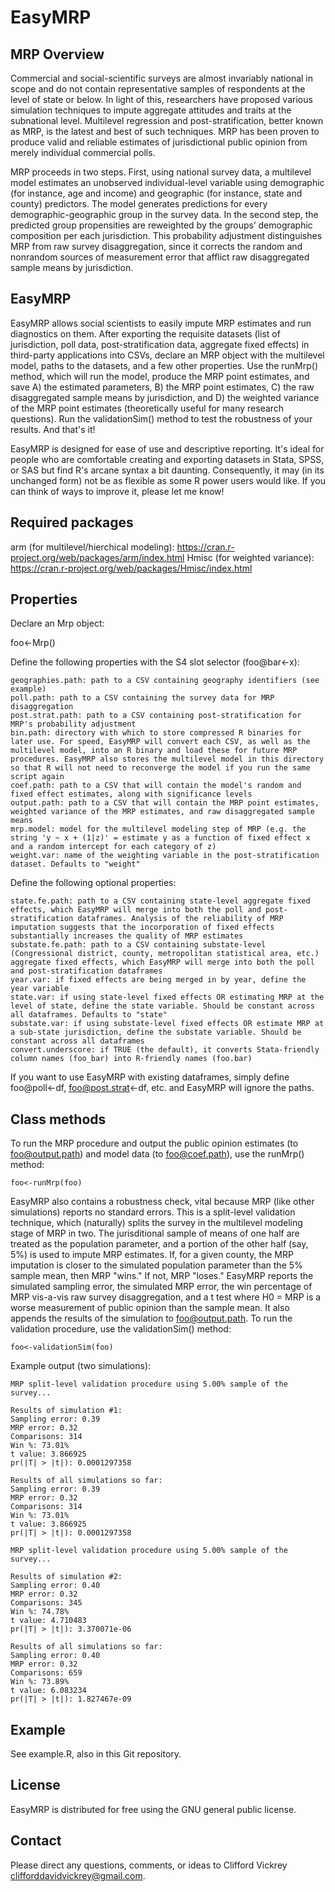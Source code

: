 # EasyMRP

## MRP Overview

Commercial and social-scientific surveys are almost invariably national in scope and do not contain representative samples of respondents at the level of state or below. In light of this, researchers have proposed various simulation techniques to impute aggregate attitudes and traits at the subnational level. Multilevel regression and post-stratification, better known as MRP, is the latest and best of such techniques. MRP has been proven to produce valid and reliable estimates of jurisdictional public opinion from merely individual commercial polls.

MRP proceeds in two steps. First, using national survey data, a multilevel model estimates an unobserved individual-level variable using demographic (for instance, age and income) and geographic (for instance, state and county) predictors. The model generates predictions for every demographic-geographic group in the survey data. In the second step, the predicted group propensities are reweighted by the groups’ demographic composition per each jurisdiction. This probability adjustment distinguishes MRP from raw survey disaggregation, since it corrects the random and nonrandom sources of measurement error that afflict raw disaggregated sample means by jurisdiction.

## EasyMRP

EasyMRP allows social scientists to easily impute MRP estimates and run diagnostics on them. After exporting the requisite datasets (list of jurisdiction, poll data, post-stratification data, aggregate fixed effects) in third-party applications into CSVs, declare an MRP object with the multilevel model, paths to the datasets, and a few other properties. Use the runMrp() method, which will run the model, produce the MRP point estimates, and save A) the estimated parameters, B) the MRP point estimates, C) the raw disaggregated sample means by jurisdiction, and D) the weighted variance of the MRP point estimates (theoretically useful for many research questions). Run the validationSim() method to test the robustness of your results. And that's it!

EasyMRP is designed for ease of use and descriptive reporting. It's ideal for people who are comfortable creating and exporting datasets in Stata, SPSS, or SAS but find R's arcane syntax a bit daunting. Consequently, it may (in its unchanged form) not be as flexible as some R power users would like. If you can think of ways to improve it, please let me know!

## Required packages

arm (for multilevel/hierchical modeling): https://cran.r-project.org/web/packages/arm/index.html
Hmisc (for weighted variance): https://cran.r-project.org/web/packages/Hmisc/index.html

## Properties

Declare an Mrp object:

foo<-Mrp()

Define the following properties with the S4 slot selector (foo@bar<-x):

    geographies.path: path to a CSV containing geography identifiers (see example)
    poll.path: path to a CSV containing the survey data for MRP disaggregation
    post.strat.path: path to a CSV containing post-stratification for MRP's probability adjustment
    bin.path: directory with which to store compressed R binaries for later use. For speed, EasyMRP will convert each CSV, as well as the multilevel model, into an R binary and load these for future MRP procedures. EasyMRP also stores the multilevel model in this directory so that R will not need to reconverge the model if you run the same script again
    coef.path: path to a CSV that will contain the model's random and fixed effect estimates, along with significance levels
    output.path: path to a CSV that will contain the MRP point estimates, weighted variance of the MRP estimates, and raw disaggregated sample means
    mrp.model: model for the multilevel modeling step of MRP (e.g. the string 'y ~ x + (1|z)' = estimate y as a function of fixed effect x and a random intercept for each category of z)
    weight.var: name of the weighting variable in the post-stratification dataset. Defaults to "weight"

Define the following optional properties:

    state.fe.path: path to a CSV containing state-level aggregate fixed effects, which EasyMRP will merge into both the poll and post-stratification dataframes. Analysis of the reliability of MRP imputation suggests that the incorporation of fixed effects substantially increases the quality of MRP estimates 
    substate.fe.path: path to a CSV containing substate-level (Congressional district, county, metropolitan statistical area, etc.) aggregate fixed effects, which EasyMRP will merge into both the poll and post-stratification dataframes
    year.var: if fixed effects are being merged in by year, define the year variable
    state.var: if using state-level fixed effects OR estimating MRP at the level of state, define the state variable. Should be constant across all dataframes. Defaults to "state"
    substate.var: if using substate-level fixed effects OR estimate MRP at a sub-state jurisdiction, define the substate variable. Should be constant across all dataframes
    convert.underscore: if TRUE (the default), it converts Stata-friendly column names (foo_bar) into R-friendly names (foo.bar)

If you want to use EasyMRP with existing dataframes, simply define foo@poll<-df, foo@post.strat<-df, etc. and EasyMRP will ignore the paths.

## Class methods

To run the MRP procedure and output the public opinion estimates (to foo@output.path) and model data (to foo@coef.path), use the runMrp() method:

    foo<-runMrp(foo)

EasyMRP also contains a robustness check, vital because MRP (like other simulations) reports no standard errors. This is a split-level validation technique, which (naturally) splits the survey in the multilevel modeling stage of MRP in two. The jurisditional sample of means of one half are treated as the population parameter, and a portion of the other half (say, 5%) is used to impute MRP estimates. If, for a given county, the MRP imputation is closer to the simulated population parameter than the 5% sample mean, then MRP "wins." If not, MRP "loses." EasyMRP reports the simulated sampling error, the simulated MRP error, the win percentage of MRP vis-a-vis raw survey disaggregation, and a t test where H0 = MRP is a worse measurement of public opinion than the sample mean. It also appends the results of the simulation to foo@output.path. To run the validation procedure, use the validationSim() method:

    foo<-validationSim(foo)

Example output (two simulations):

    MRP split-level validation procedure using 5.00% sample of the survey...
    
    Results of simulation #1:
    Sampling error: 0.39
    MRP error: 0.32
    Comparisons: 314
    Win %: 73.01%
    t value: 3.866925
    pr(|T| > |t|): 0.0001297358
    
    Results of all simulations so far:
    Sampling error: 0.39
    MRP error: 0.32
    Comparisons: 314
    Win %: 73.01%
    t value: 3.866925
    pr(|T| > |t|): 0.0001297358
    
    MRP split-level validation procedure using 5.00% sample of the survey...
    
    Results of simulation #2:
    Sampling error: 0.40
    MRP error: 0.32
    Comparisons: 345
    Win %: 74.78%
    t value: 4.710483
    pr(|T| > |t|): 3.370071e-06
    
    Results of all simulations so far:
    Sampling error: 0.40
    MRP error: 0.32
    Comparisons: 659
    Win %: 73.89%
    t value: 6.083234
    pr(|T| > |t|): 1.827467e-09

## Example

See example.R, also in this Git repository.

## License

EasyMRP is distributed for free using the GNU general public license.

## Contact

Please direct any questions, comments, or ideas to Clifford Vickrey <clifforddavidvickrey@gmail.com>.